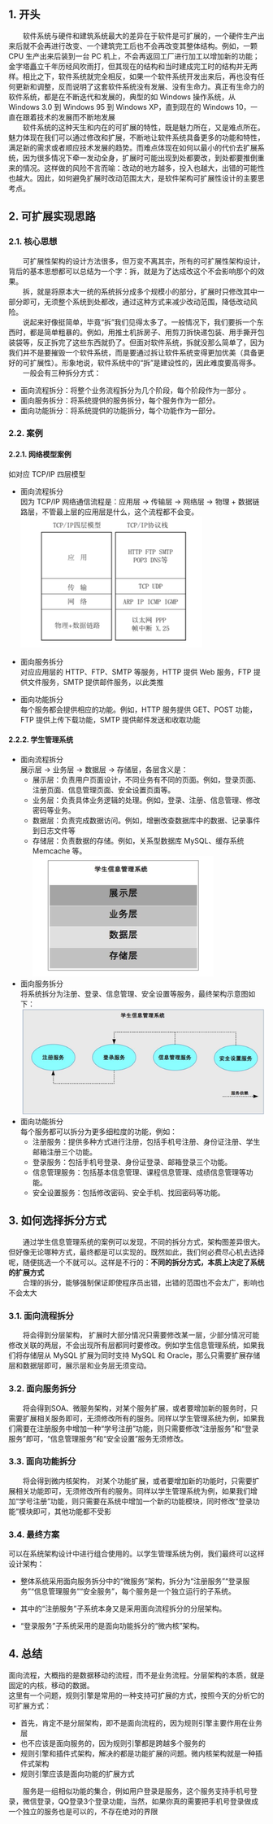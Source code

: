 ## 1. 开头  
&emsp;&emsp;软件系统与硬件和建筑系统最大的差异在于软件是可扩展的，一个硬件生产出来后就不会再进行改变、一个建筑完工后也不会再改变其整体结构。例如，一颗 CPU 生产出来后装到一台 PC 机上，不会再返回工厂进行加工以增加新的功能；金字塔矗立千年历经风吹雨打，但其现在的结构和当时建成完工时的结构并无两样。相比之下，软件系统就完全相反，如果一个软件系统开发出来后，再也没有任何更新和调整，反而说明了这套软件系统没有发展、没有生命力。真正有生命力的软件系统，都是在不断迭代和发展的，典型的如 Windows 操作系统，从 Windows 3.0 到 Windows 95 到 Windows XP，直到现在的 Windows 10，一直在跟着技术的发展而不断地发展  
&emsp;&emsp;软件系统的这种天生和内在的可扩展的特性，既是魅力所在，又是难点所在。魅力体现在我们可以通过修改和扩展，不断地让软件系统具备更多的功能和特性，满足新的需求或者顺应技术发展的趋势。而难点体现在如何以最小的代价去扩展系统，因为很多情况下牵一发动全身，扩展时可能出现到处都要改，到处都要推倒重来的情况。这样做的风险不言而喻：改动的地方越多，投入也越大，出错的可能性也越大。因此，如何避免扩展时改动范围太大，是软件架构可扩展性设计的主要思考点。  

## 2. 可扩展实现思路  
### 2.1. 核心思想  
&emsp;&emsp;可扩展性架构的设计方法很多，但万变不离其宗，所有的可扩展性架构设计，背后的基本思想都可以总结为一个字：拆，就是为了达成改这个不会影响那个的效果。  
&emsp;&emsp;拆，就是将原本大一统的系统拆分成多个规模小的部分，扩展时只修改其中一部分即可，无须整个系统到处都改，通过这种方式来减少改动范围，降低改动风险。  
&emsp;&emsp;说起来好像挺简单，毕竟“拆”我们见得太多了。一般情况下，我们要拆一个东西时，都是简单粗暴的。例如，用推土机拆房子、用剪刀拆快递包装、用手撕开包装袋等，反正拆完了这些东西就扔了。但面对软件系统，拆就没那么简单了，因为我们并不是要摧毁一个软件系统，而是要通过拆让软件系统变得更加优美（具备更好的可扩展性）。形象地说，软件系统中的“拆”是建设性的，因此难度要高得多。  
&emsp;&emsp;一般会有三种拆分方式：  
* 面向流程拆分：将整个业务流程拆分为几个阶段，每个阶段作为一部分 。  
* 面向服务拆分：将系统提供的服务拆分，每个服务作为一部分。  
* 面向功能拆分：将系统提供的功能拆分，每个功能作为一部分。    

### 2.2. 案例
#### 2.2.1. 网络模型案例
如对应 TCP/IP 四层模型
* 面向流程拆分  
  因为 TCP/IP 网络通信流程是：应用层 → 传输层 → 网络层 → 物理 + 数据链路层，不管最上层的应用层是什么，这个流程都不会变。  
  ![](网络模型流程拆分.png)  

* 面向服务拆分  
  对应应用层的 HTTP、FTP、SMTP 等服务，HTTP 提供 Web 服务，FTP 提供文件服务，SMTP 提供邮件服务，以此类推

* 面向功能拆分  
  每个服务都会提供相应的功能。例如，HTTP 服务提供 GET、POST 功能，FTP 提供上传下载功能，SMTP 提供邮件发送和收取功能  

#### 2.2.2. 学生管理系统   
* 面向流程拆分  
  展示层 → 业务层 → 数据层 → 存储层，各层含义是：
  * 展示层：负责用户页面设计，不同业务有不同的页面。例如，登录页面、注册页面、信息管理页面、安全设置页面等。
  * 业务层：负责具体业务逻辑的处理。例如，登录、注册、信息管理、修改密码等业务。
  * 数据层：负责完成数据访问。例如，增删改查数据库中的数据、记录事件到日志文件等
  * 存储层：负责数据的存储。例如，关系型数据库 MySQL、缓存系统 Memcache 等。  
  ![](学生管理系统流程拆分.png)
* 面向服务拆分  
  将系统拆分为注册、登录、信息管理、安全设置等服务，最终架构示意图如下：  
  ![](学生管理系统服务拆分.png)
* 面向功能拆分  
  每个服务都可以拆分为更多细粒度的功能，例如：
  * 注册服务：提供多种方式进行注册，包括手机号注册、身份证注册、学生邮箱注册三个功能。
  * 登录服务：包括手机号登录、身份证登录、邮箱登录三个功能。
  * 信息管理服务：包括基本信息管理、课程信息管理、成绩信息管理等功能。
  * 安全设置服务：包括修改密码、安全手机、找回密码等功能。


## 3. 如何选择拆分方式  
&emsp;&emsp;通过学生信息管理系统的案例可以发现，不同的拆分方式，架构图差异很大。但好像无论哪种方式，最终都是可以实现的。既然如此，我们何必费尽心机去选择呢，随便挑选一个不就可以。这样是不行的：**不同的拆分方式，本质上决定了系统的扩展方式**    
&emsp;&emsp;合理的拆分，能够强制保证即使程序员出错，出错的范围也不会太广，影响也不会太大  
### 3.1. 面向流程拆分  
&emsp;&emsp;将会得到分层架构， 扩展时大部分情况只需要修改某一层，少部分情况可能修改关联的两层，不会出现所有层都同时要修改。例如学生信息管理系统，如果我们将存储层从 MySQL 扩展为同时支持 MySQL 和 Oracle，那么只需要扩展存储层和数据层即可，展示层和业务层无须变动。
### 3.2. 面向服务拆分
&emsp;&emsp;将会得到SOA、微服务架构，对某个服务扩展，或者要增加新的服务时，只需要扩展相关服务即可，无须修改所有的服务。同样以学生管理系统为例，如果我们需要在注册服务中增加一种“学号注册”功能，则只需要修改“注册服务”和“登录服务”即可，“信息管理服务”和“安全设置”服务无须修改。
### 3.3. 面向功能拆分
&emsp;&emsp;将会得到微内核架构， 对某个功能扩展，或者要增加新的功能时，只需要扩展相关功能即可，无须修改所有的服务。同样以学生管理系统为例，如果我们增加“学号注册”功能，则只需要在系统中增加一个新的功能模块，同时修改“登录功能”模块即可，其他功能都不受影  


### 3.4. 最终方案  
可以在系统架构设计中进行组合使用的。以学生管理系统为例，我们最终可以这样设计架构：

* 整体系统采用面向服务拆分中的“微服务”架构，拆分为“注册服务”“登录服务”“信息管理服务”“安全服务”，每个服务是一个独立运行的子系统。

* 其中的“注册服务”子系统本身又是采用面向流程拆分的分层架构。

* “登录服务”子系统采用的是面向功能拆分的“微内核”架构。


## 4. 总结   
面向流程，大概指的是数据移动的流程，而不是业务流程。分层架构的本质，就是固定的内核，移动的数据。  
这里有一个问题，规则引擎是常用的一种支持可扩展的方式，按照今天的分析它的可扩展方式：  
* 首先，肯定不是分层架构，即不是面向流程的，因为规则引擎主要作用在业务层
* 也不应该是面向服务的，因为规则引擎都是跨越多个服务的
* 规则引擎和插件式架构，解决的都是功能扩展的问题。微内核架构就是一种插件式架构  
* 规则引擎应该是面向功能的扩展方式  

&emsp;&emsp;服务是一组相似功能的集合，例如用户登录是服务，这个服务支持手机号登录，微信登录，QQ登录3个登录功能，当然，如果你真的需要把手机号登录做成一个独立的服务也是可以的，不存在绝对的界限